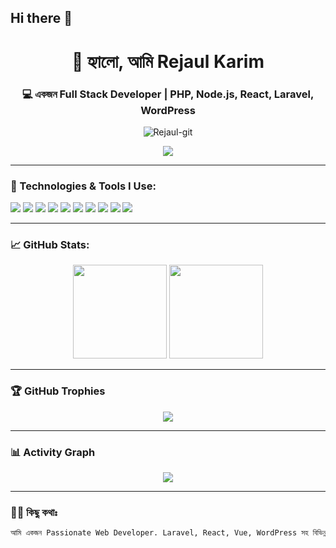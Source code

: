## Hi there 👋

<!--
**Rejaul-git/Rejaul-git** is a ✨ _special_ ✨ repository because its `README.md` (this file) appears on your GitHub profile.

Here are some ideas to get you started:

- 🔭 I’m currently working on ...
- 🌱 I’m currently learning ...
- 👯 I’m looking to collaborate on ...
- 🤔 I’m looking for help with ...
- 💬 Ask me about ...
- 📫 How to reach me: ...
- 😄 Pronouns: ...
- ⚡ Fun fact: ...
-->
<h1 align="center">👋 হ্যালো, আমি Rejaul Karim</h1>
<h3 align="center">💻 একজন Full Stack Developer | PHP, Node.js, React, Laravel, WordPress</h3>

<p align="center">
  <img src="https://komarev.com/ghpvc/?username=Rejaul-git&label=Profile%20views&color=0e75b6&style=flat" alt="Rejaul-git" />
</p>

<p align="center">
  <a href="mailto:rejaulk431@gmail.com">
    <img src="https://img.shields.io/badge/Gmail-D14836?style=for-the-badge&logo=gmail&logoColor=white" />
  </a>
</p>

---

### 🧰 Technologies & Tools I Use:

<p>
  <img src="https://img.shields.io/badge/PHP-777BB4?style=for-the-badge&logo=php&logoColor=white"/>
  <img src="https://img.shields.io/badge/Laravel-F05340?style=for-the-badge&logo=laravel&logoColor=white"/>
  <img src="https://img.shields.io/badge/Node.js-339933?style=for-the-badge&logo=nodedotjs&logoColor=white"/>
  <img src="https://img.shields.io/badge/React-61DAFB?style=for-the-badge&logo=react&logoColor=black"/>
  <img src="https://img.shields.io/badge/Vue.js-4FC08D?style=for-the-badge&logo=vue.js&logoColor=white"/>
  <img src="https://img.shields.io/badge/MySQL-00758F?style=for-the-badge&logo=mysql&logoColor=white"/>
  <img src="https://img.shields.io/badge/MongoDB-4EA94B?style=for-the-badge&logo=mongodb&logoColor=white"/>
  <img src="https://img.shields.io/badge/WordPress-21759B?style=for-the-badge&logo=wordpress&logoColor=white"/>
  <img src="https://img.shields.io/badge/Bootstrap-563D7C?style=for-the-badge&logo=bootstrap&logoColor=white"/>
  <img src="https://img.shields.io/badge/SCSS-CC6699?style=for-the-badge&logo=sass&logoColor=white"/>
</p>

---

### 📈 GitHub Stats:

<p align="center">
  <img src="https://github-readme-stats.vercel.app/api?username=Rejaul-git&show_icons=true&theme=tokyonight" height="150" />
  <img src="https://github-readme-streak-stats.herokuapp.com/?user=Rejaul-git&theme=tokyonight" height="150" />
</p>

---

### 🏆 GitHub Trophies

<p align="center">
  <img src="https://github-profile-trophy.vercel.app/?username=Rejaul-git&theme=dracula&no-bg=true&margin-w=4" />
</p>

---

### 📊 Activity Graph

<p align="center">
  <img src="https://github-readme-activity-graph.vercel.app/graph?username=Rejaul-git&bg_color=0d1117&color=ffffff&line=00bfff&point=ffffff&area=true&hide_border=true" />
</p>

---

### 🙋‍♂️ কিছু কথাঃ

```bash
আমি একজন Passionate Web Developer. Laravel, React, Vue, WordPress সহ বিভিন্ন টেকনোলজি নিয়ে কাজ করতে ভালোবাসি।
